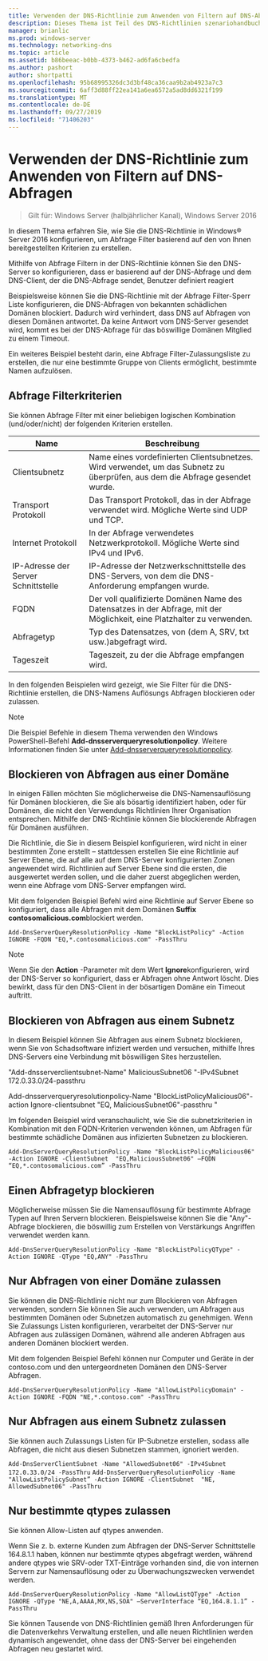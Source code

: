 ```yaml
---
title: Verwenden der DNS-Richtlinie zum Anwenden von Filtern auf DNS-Abfragen
description: Dieses Thema ist Teil des DNS-Richtlinien szenariohandbuchs für Windows Server 2016.
manager: brianlic
ms.prod: windows-server
ms.technology: networking-dns
ms.topic: article
ms.assetid: b86beeac-b0bb-4373-b462-ad6fa6cbedfa
ms.author: pashort
author: shortpatti
ms.openlocfilehash: 95b68995326dc3d3bf48ca36caa9b2ab4923a7c3
ms.sourcegitcommit: 6aff3d88ff22ea141a6ea6572a5ad8dd6321f199
ms.translationtype: MT
ms.contentlocale: de-DE
ms.lasthandoff: 09/27/2019
ms.locfileid: "71406203"
---
```

# <a name="use-dns-policy-for-applying-filters-on-dns-queries"></a>Verwenden der DNS-Richtlinie zum Anwenden von Filtern auf DNS-Abfragen

>Gilt für: Windows Server (halbjährlicher Kanal), Windows Server 2016

In diesem Thema erfahren Sie, wie Sie die DNS-Richtlinie in Windows&reg; Server 2016 konfigurieren, um Abfrage Filter basierend auf den von Ihnen bereitgestellten Kriterien zu erstellen. 

Mithilfe von Abfrage Filtern in der DNS-Richtlinie können Sie den DNS-Server so konfigurieren, dass er basierend auf der DNS-Abfrage und dem DNS-Client, der die DNS-Abfrage sendet, Benutzer definiert reagiert

Beispielsweise können Sie die DNS-Richtlinie mit der Abfrage Filter-Sperr Liste konfigurieren, die DNS-Abfragen von bekannten schädlichen Domänen blockiert. Dadurch wird verhindert, dass DNS auf Abfragen von diesen Domänen antwortet. Da keine Antwort vom DNS-Server gesendet wird, kommt es bei der DNS-Abfrage für das böswillige Domänen Mitglied zu einem Timeout.

Ein weiteres Beispiel besteht darin, eine Abfrage Filter-Zulassungsliste zu erstellen, die nur eine bestimmte Gruppe von Clients ermöglicht, bestimmte Namen aufzulösen.

## <a name="bkmk_criteria"></a>Abfrage Filterkriterien
Sie können Abfrage Filter mit einer beliebigen logischen Kombination (und/oder/nicht) der folgenden Kriterien erstellen.

|Name|Beschreibung|
|-----------------|---------------------|
|Clientsubnetz|Name eines vordefinierten Clientsubnetzes. Wird verwendet, um das Subnetz zu überprüfen, aus dem die Abfrage gesendet wurde.|
|Transport Protokoll|Das Transport Protokoll, das in der Abfrage verwendet wird. Mögliche Werte sind UDP und TCP.|
|Internet Protokoll|In der Abfrage verwendetes Netzwerkprotokoll. Mögliche Werte sind IPv4 und IPv6.|
|IP-Adresse der Server Schnittstelle|IP-Adresse der Netzwerkschnittstelle des DNS-Servers, von dem die DNS-Anforderung empfangen wurde.|
|FQDN|Der voll qualifizierte Domänen Name des Datensatzes in der Abfrage, mit der Möglichkeit, eine Platzhalter zu verwenden.|
|Abfragetyp|Typ des Datensatzes, von \(dem A, SRV, txt usw.\)abgefragt wird.|
|Tageszeit|Tageszeit, zu der die Abfrage empfangen wird.|

In den folgenden Beispielen wird gezeigt, wie Sie Filter für die DNS-Richtlinie erstellen, die DNS-Namens Auflösungs Abfragen blockieren oder zulassen.

>[!NOTE]
>Die Beispiel Befehle in diesem Thema verwenden den Windows PowerShell-Befehl **Add-dnsserverqueryresolutionpolicy**. Weitere Informationen finden Sie unter [Add-dnsserverqueryresolutionpolicy](https://docs.microsoft.com/powershell/module/dnsserver/add-dnsserverqueryresolutionpolicy?view=win10-ps). 

## <a name="bkmk_block1"></a>Blockieren von Abfragen aus einer Domäne

In einigen Fällen möchten Sie möglicherweise die DNS-Namensauflösung für Domänen blockieren, die Sie als bösartig identifiziert haben, oder für Domänen, die nicht den Verwendungs Richtlinien Ihrer Organisation entsprechen. Mithilfe der DNS-Richtlinie können Sie blockierende Abfragen für Domänen ausführen.

Die Richtlinie, die Sie in diesem Beispiel konfigurieren, wird nicht in einer bestimmten Zone erstellt – stattdessen erstellen Sie eine Richtlinie auf Server Ebene, die auf alle auf dem DNS-Server konfigurierten Zonen angewendet wird. Richtlinien auf Server Ebene sind die ersten, die ausgewertet werden sollen, und die daher zuerst abgeglichen werden, wenn eine Abfrage vom DNS-Server empfangen wird.

Mit dem folgenden Beispiel Befehl wird eine Richtlinie auf Server Ebene so konfiguriert, dass alle Abfragen mit dem Domänen **Suffix contosomalicious.com**blockiert werden.

`
Add-DnsServerQueryResolutionPolicy -Name "BlockListPolicy" -Action IGNORE -FQDN "EQ,*.contosomalicious.com" -PassThru 
`

>[!NOTE]
>Wenn Sie den **Action** -Parameter mit dem Wert **Ignore**konfigurieren, wird der DNS-Server so konfiguriert, dass er Abfragen ohne Antwort löscht. Dies bewirkt, dass für den DNS-Client in der bösartigen Domäne ein Timeout auftritt.

## <a name="bkmk_block2"></a>Blockieren von Abfragen aus einem Subnetz
In diesem Beispiel können Sie Abfragen aus einem Subnetz blockieren, wenn Sie von Schadsoftware infiziert werden und versuchen, mithilfe Ihres DNS-Servers eine Verbindung mit böswilligen Sites herzustellen. 

"Add-dnsserverclientsubnet-Name" MaliciousSubnet06 "-IPv4Subnet 172.0.33.0/24-passthru

Add-dnsserverqueryresolutionpolicy-Name "BlockListPolicyMalicious06"-action Ignore-clientsubnet "EQ, MaliciousSubnet06"-passthru "

Im folgenden Beispiel wird veranschaulicht, wie Sie die subnetzkriterien in Kombination mit den FQDN-Kriterien verwenden können, um Abfragen für bestimmte schädliche Domänen aus infizierten Subnetzen zu blockieren.

`
Add-DnsServerQueryResolutionPolicy -Name "BlockListPolicyMalicious06" -Action IGNORE -ClientSubnet  "EQ,MaliciousSubnet06" –FQDN “EQ,*.contosomalicious.com” -PassThru
`

## <a name="bkmk_block3"></a>Einen Abfragetyp blockieren
Möglicherweise müssen Sie die Namensauflösung für bestimmte Abfrage Typen auf Ihren Servern blockieren. Beispielsweise können Sie die "Any"-Abfrage blockieren, die böswillig zum Erstellen von Verstärkungs Angriffen verwendet werden kann.

`
Add-DnsServerQueryResolutionPolicy -Name "BlockListPolicyQType" -Action IGNORE -QType "EQ,ANY" -PassThru
`

## <a name="bkmk_allow1"></a>Nur Abfragen von einer Domäne zulassen
Sie können die DNS-Richtlinie nicht nur zum Blockieren von Abfragen verwenden, sondern Sie können Sie auch verwenden, um Abfragen aus bestimmten Domänen oder Subnetzen automatisch zu genehmigen. Wenn Sie Zulassungs Listen konfigurieren, verarbeitet der DNS-Server nur Abfragen aus zulässigen Domänen, während alle anderen Abfragen aus anderen Domänen blockiert werden.

Mit dem folgenden Beispiel Befehl können nur Computer und Geräte in der contoso.com und den untergeordneten Domänen den DNS-Server Abfragen.

`
Add-DnsServerQueryResolutionPolicy -Name "AllowListPolicyDomain" -Action IGNORE -FQDN "NE,*.contoso.com" -PassThru 
`

## <a name="bkmk_allow2"></a>Nur Abfragen aus einem Subnetz zulassen
Sie können auch Zulassungs Listen für IP-Subnetze erstellen, sodass alle Abfragen, die nicht aus diesen Subnetzen stammen, ignoriert werden.

`
Add-DnsServerClientSubnet -Name "AllowedSubnet06" -IPv4Subnet 172.0.33.0/24 -PassThru
`
`
Add-DnsServerQueryResolutionPolicy -Name "AllowListPolicySubnet” -Action IGNORE -ClientSubnet  "NE, AllowedSubnet06" -PassThru
`

## <a name="bkmk_allow3"></a>Nur bestimmte qtypes zulassen
Sie können Allow-Listen auf qtypes anwenden. 

Wenn Sie z. b. externe Kunden zum Abfragen der DNS-Server Schnittstelle 164.8.1.1 haben, können nur bestimmte qtypes abgefragt werden, während andere qtypes wie SRV-oder TXT-Einträge vorhanden sind, die von internen Servern zur Namensauflösung oder zu Überwachungszwecken verwendet werden.

`
Add-DnsServerQueryResolutionPolicy -Name "AllowListQType" -Action IGNORE -QType "NE,A,AAAA,MX,NS,SOA" –ServerInterface “EQ,164.8.1.1” -PassThru
`

Sie können Tausende von DNS-Richtlinien gemäß Ihren Anforderungen für die Datenverkehrs Verwaltung erstellen, und alle neuen Richtlinien werden dynamisch angewendet, ohne dass der DNS-Server bei eingehenden Abfragen neu gestartet wird. 
